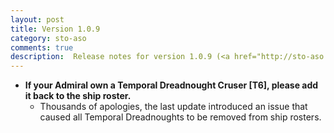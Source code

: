 ```yaml
---
layout: post
title: Version 1.0.9
category: sto-aso
comments: true
description:  Release notes for version 1.0.9 (<a href="http://sto-aso.com.s3-website-us-east-1.amazonaws.com/1.0.9/sto-aso.zip">download</a>)
---
```


 - **If your Admiral own a Temporal Dreadnought Cruser [T6], please add it back to the ship roster.**
    - Thousands of apologies, the last update introduced an issue that caused all Temporal Dreadnoughts to be removed from ship rosters.
	